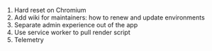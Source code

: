 1. Hard reset on Chromium
2. Add wiki for maintainers: how to renew and update environments
3. Separate admin experience out of the app
4. Use service worker to pull render script
5. Telemetry
